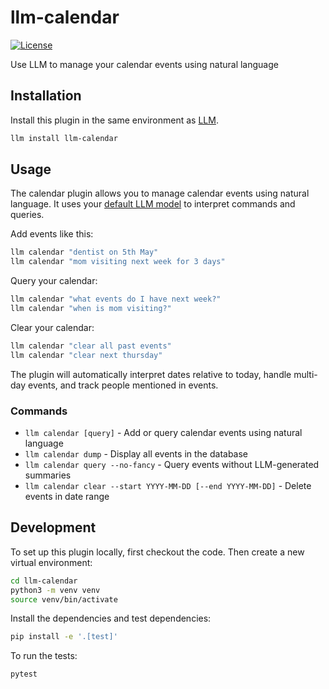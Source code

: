 # llm-calendar

[![License](https://img.shields.io/badge/license-Apache%202.0-blue.svg)](https://github.com/fergusfettes/llm-calendar/blob/main/LICENSE)

Use LLM to manage your calendar events using natural language

## Installation

Install this plugin in the same environment as [LLM](https://llm.datasette.io/).
```bash
llm install llm-calendar
```

## Usage

The calendar plugin allows you to manage calendar events using natural language. It uses your [default LLM model](https://llm.datasette.io/en/stable/setup.html#setting-a-custom-default-model) to interpret commands and queries.

Add events like this:
```bash
llm calendar "dentist on 5th May"
llm calendar "mom visiting next week for 3 days"
```

Query your calendar:
```bash
llm calendar "what events do I have next week?"
llm calendar "when is mom visiting?"
```

Clear your calendar:
```bash
llm calendar "clear all past events"
llm calendar "clear next thursday"
```

The plugin will automatically interpret dates relative to today, handle multi-day events, and track people mentioned in events.

### Commands

- `llm calendar [query]` - Add or query calendar events using natural language
- `llm calendar dump` - Display all events in the database
- `llm calendar query --no-fancy` - Query events without LLM-generated summaries
- `llm calendar clear --start YYYY-MM-DD [--end YYYY-MM-DD]` - Delete events in date range

## Development

To set up this plugin locally, first checkout the code. Then create a new virtual environment:
```bash
cd llm-calendar
python3 -m venv venv
source venv/bin/activate
```

Install the dependencies and test dependencies:
```bash
pip install -e '.[test]'
```

To run the tests:
```bash
pytest
```
